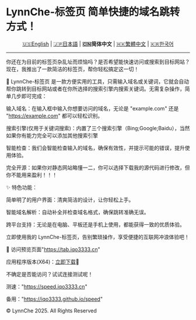 # LynnChe-标签页  简单快捷的域名跳转方式！ 

<p align="center" class="language" title="Language selection 语言选择">
  <a href="README_en.md">🇺🇸English</a> | 
<a href="README_ja_jp.md">🇯🇵日本語</a> | 
    <b>🇨🇳简体中文</b> | 
  <a href="README_zh_hant.md">🇭🇰繁體中文</a> | 
<a href="README_ko_kr.md">🇰🇷한국어</a> 
</p>
<hr>
你还在为目前的标签页杂乱址而烦恼吗？是否希望能快速访问或搜索到目标网站？现在，我推出了一款简洁的标签页，帮你轻松搞定这一切！

🔗 LynnChe-标签页 是一款方便实用的工具，只需输入域名或关键词，它就会自动帮你跳转到目标网站或者在你所选择的搜索引擎内搜索关键词。无需复杂操作，简单几步即可完成：

输入域名：在输入框中输入你想要访问的域名，无论是 "example.com" 还是 "https://example.com" 都可以轻松识别。

搜索引擎(仅用于关键词搜索)：内置了三个搜索引擎（Bing;Google;Baidu），当然如果你有能力完全可以添加其他搜索引擎

智能检查：我们会智能检查输入的域名，确保有效性，并提示可能的错误，提升使用体验。

完全开源：如果你对静态网站略懂一二，你可以选择下载我的源代码进行修改，但你不能用来盈利！！！

✨ 特色功能：

简单明了的用户界面：清爽简洁的设计，让你轻松上手。

智能域名解析：自动补全并检查域名格式，确保跳转准确无误。

跨平台支持：无论是在电脑、平板还是手机上使用，都能获得一致的优质体验。

立即使用我的 LynnChe-标签页，告别繁琐操作，享受便捷的互联网冲浪体验吧！

📌 访问预览页面"https://tab.iqo3333.cn" 

应用程序版本(X64)：<a href="https://github.com/iqo3333/LynnChe-Tabs/releases/download/Ver.8.0.6/LynnCheTab_install_x64.exe">立即下载</a>🔗

不确定是否能访问？试试连接测试呢！

测速："https://speed.iqo3333.cn"

备用："https://iqo3333.github.io/speed"

© LynnChe 2025. All Rights Reserved
